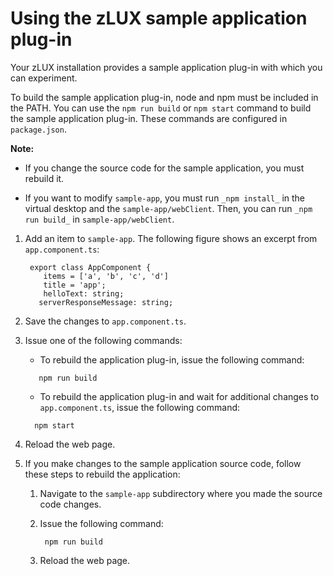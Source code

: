 # Using the zLUX sample application plug-in

Your zLUX installation provides a sample application plug-in with which you can experiment.

To build the sample application plug-in, node and npm must be included in the PATH. You can use the `npm run build` or `npm start` command to build the sample application plug-in. These commands are configured in `package.json`.

**Note:** 

- If you change the source code for the sample application, you must rebuild it.

- If you want to modify `sample-app`, you must run `_npm install_` in the virtual desktop and the `sample-app/webClient`. Then, you can run `_npm run build_` in `sample-app/webClient`.

1.   Add an item to `sample-app`. The following figure shows an excerpt from `app.component.ts`:

     ```
      export class AppComponent {
         items = ['a', 'b', 'c', 'd']
         title = 'app';
         helloText: string;
        serverResponseMessage: string;
     ```

2.   Save the changes to `app.component.ts`. 
3.   Issue one of the following commands: 
     -   To rebuild the application plug-in, issue the following command:
     ```
        npm run build
     ```
     -   To rebuild the application plug-in and wait for additional changes to `app.component.ts`, issue the following command:
     ```
       npm start
     ``` 
4.   Reload the web page. 
5.   If you make changes to the sample application source code, follow these steps to rebuild the application: 
     1. Navigate to the `sample-app` subdirectory where you made the source code changes. 
     2. Issue the following command:
          ```
           npm run build
          ``` 

     3.   Reload the web page. 



